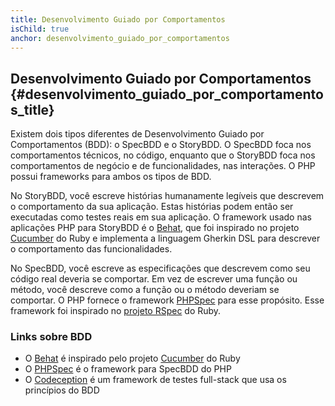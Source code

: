 ```yaml
---
title: Desenvolvimento Guiado por Comportamentos
isChild: true
anchor: desenvolvimento_guiado_por_comportamentos
---
```


## Desenvolvimento Guiado por Comportamentos {#desenvolvimento_guiado_por_comportamentos_title}

Existem dois tipos diferentes de Desenvolvimento Guiado por Comportamentos (BDD): o SpecBDD e o StoryBDD. O SpecBDD 
foca nos comportamentos técnicos, no código, enquanto que o StoryBDD foca nos comportamentos de negócio e de 
funcionalidades, nas interações. O PHP possui frameworks para ambos os tipos de BDD.

No StoryBDD, você escreve histórias humanamente legíveis que descrevem o comportamento da sua aplicação. Estas 
histórias podem então ser executadas como testes reais em sua aplicação. O framework usado nas aplicações PHP para 
StoryBDD é o [Behat], que foi inspirado no projeto [Cucumber] do Ruby e implementa a linguagem 
Gherkin DSL para descrever o comportamento das funcionalidades.

No SpecBDD, você escreve as especificações que descrevem como seu código real deveria se comportar. Em vez de escrever 
uma função ou método, você descreve como a função ou o método deveriam se comportar. O PHP fornece o framework [PHPSpec] 
para esse propósito. Esse framework foi inspirado no [projeto RSpec][Rspec] do Ruby.

### Links sobre BDD

* O [Behat] é inspirado pelo projeto [Cucumber] do Ruby
* O [PHPSpec] é o framework para SpecBDD do PHP
* O [Codeception] é um framework de testes full-stack que usa os princípios do BDD


[Behat]: https://behat.org/
[Cucumber]: https://cucumber.io/
[PHPSpec]: https://www.phpspec.net/
[RSpec]: https://rspec.info/
[Codeception]: https://codeception.com/